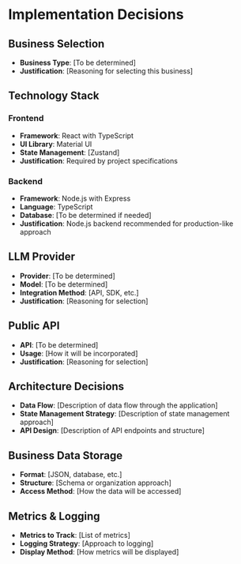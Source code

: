 # Implementation Decisions

## Business Selection
- **Business Type**: [To be determined]
- **Justification**: [Reasoning for selecting this business]

## Technology Stack
### Frontend
- **Framework**: React with TypeScript
- **UI Library**: Material UI
- **State Management**: [Zustand]
- **Justification**: Required by project specifications

### Backend
- **Framework**: Node.js with Express
- **Language**: TypeScript
- **Database**: [To be determined if needed]
- **Justification**: Node.js backend recommended for production-like approach

## LLM Provider
- **Provider**: [To be determined]
- **Model**: [To be determined]
- **Integration Method**: [API, SDK, etc.]
- **Justification**: [Reasoning for selection]

## Public API
- **API**: [To be determined]
- **Usage**: [How it will be incorporated]
- **Justification**: [Reasoning for selection]

## Architecture Decisions
- **Data Flow**: [Description of data flow through the application]
- **State Management Strategy**: [Description of state management approach]
- **API Design**: [Description of API endpoints and structure]

## Business Data Storage
- **Format**: [JSON, database, etc.]
- **Structure**: [Schema or organization approach]
- **Access Method**: [How the data will be accessed]

## Metrics & Logging
- **Metrics to Track**: [List of metrics]
- **Logging Strategy**: [Approach to logging]
- **Display Method**: [How metrics will be displayed] 